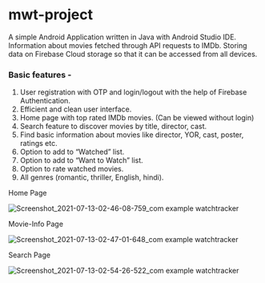 # mwt-project
A simple Android Application written in Java with Android Studio IDE.
Information about movies fetched through API requests to IMDb.
Storing data on Firebase Cloud storage so that it can be accessed from all devices.



### Basic features -

1. User registration with OTP and login/logout with the help of Firebase Authentication.
2. Efficient and clean user interface.
3. Home page with top rated IMDb movies. (Can be viewed without login)
4. Search feature to discover movies by title, director, cast.
5. Find basic information about movies like director, YOR, cast, poster, ratings etc.
6. Option to add to “Watched” list.
7. Option to add to “Want to Watch” list.
8. Option to rate watched movies.
9. All genres (romantic, thriller, English, hindi). 

Home Page

![Screenshot_2021-07-13-02-46-08-759_com example watchtracker](https://user-images.githubusercontent.com/55293445/125357214-f2956f80-e384-11eb-9ba9-92faec32bcd0.jpg)

Movie-Info Page

![Screenshot_2021-07-13-02-47-01-648_com example watchtracker](https://user-images.githubusercontent.com/55293445/125357432-46a05400-e385-11eb-995b-b02fe639dcf7.jpg)

Search Page

![Screenshot_2021-07-13-02-54-26-522_com example watchtracker](https://user-images.githubusercontent.com/55293445/125357748-a991eb00-e385-11eb-83bc-bf56a365c889.jpg)
